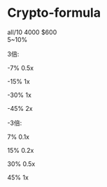 # Crypto-formula
all/10  4000  $600  
5~10% 

3倍: 

-7% 0.5x

-15% 1x

-30% 1x

-45% 2x

-3倍:

7% 0.1x

15% 0.2x

30% 0.5x

45% 1x

